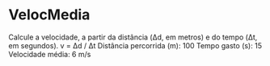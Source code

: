 # VelocMedia
Calcule a velocidade, a partir da distância (Δd, em metros) e do tempo (Δt, em segundos).  v = Δd / Δt  Distância percorrida (m): 100 Tempo gasto (s): 15  Velocidade média: 6 m/s
